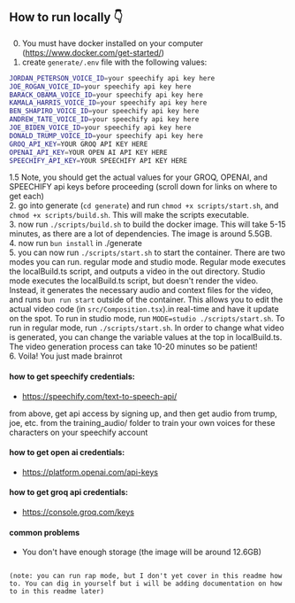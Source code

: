 ## How to run locally 👇

0. You must have docker installed on your computer (https://www.docker.com/get-started/)
1. create `generate/.env` file with the following values:

```bash
JORDAN_PETERSON_VOICE_ID=your speechify api key here
JOE_ROGAN_VOICE_ID=your speechify api key here
BARACK_OBAMA_VOICE_ID=your speechify api key here
KAMALA_HARRIS_VOICE_ID=your speechify api key here
BEN_SHAPIRO_VOICE_ID=your speechify api key here
ANDREW_TATE_VOICE_ID=your speechify api key here
JOE_BIDEN_VOICE_ID=your speechify api key here
DONALD_TRUMP_VOICE_ID=your speechify api key here
GROQ_API_KEY=YOUR GROQ API KEY HERE
OPENAI_API_KEY=YOUR OPEN AI API KEY HERE
SPEECHIFY_API_KEY=YOUR SPEECHIFY API KEY HERE
```

1.5 Note, you should get the actual values for your GROQ, OPENAI, and SPEECHIFY api keys before proceeding (scroll down for links on where to get each)
<br/>
2. go into generate (`cd generate`) and run `chmod +x scripts/start.sh`, and `chmod +x scripts/build.sh`. This will make the scripts executable.
<br/>
3. now run `./scripts/build.sh` to build the docker image. This will take 5-15 minutes, as there are a lot of dependencies. The image is around 5.5GB.
<br/>
4. now run `bun install` in ./generate
<br/>
5. you can now run `./scripts/start.sh` to start the container. There are two modes you can run. regular mode and studio mode. Regular mode executes the localBuild.ts script, and outputs a video in the out directory. Studio mode executes the localBuild.ts script, but doesn't render the video. Instead, it generates the necessary audio and context files for the video, and runs `bun run start` outside of the container. This allows you to edit the actual video code (in `src/Composition.tsx`).in real-time and have it update on the spot. To run in studio mode, run `MODE=studio ./scripts/start.sh`. To run in regular mode, run `./scripts/start.sh`. In order to change what video is generated, you can change the variable values at the top in localBuild.ts. The video generation process can take 10-20 minutes so be patient!
<br/>
6. Voila! You just made brainrot

#### how to get speechify credentials:

- https://speechify.com/text-to-speech-api/

from above, get api access by signing up, and then get audio from trump, joe, etc. from the training_audio/ folder to train your own voices for these characters on your speechify account

#### how to get open ai credentials:

- https://platform.openai.com/api-keys

#### how to get groq api credentials:

- https://console.groq.com/keys

#### common problems
- You don't have enough storage (the image will be around 12.6GB)
```

(note: you can run rap mode, but I don't yet cover in this readme how to. You can dig in yourself but i will be adding documentation on how to in this readme later)
